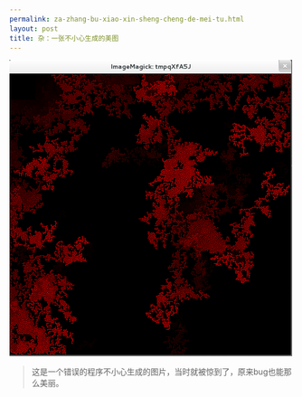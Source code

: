```yaml
---
permalink: za-zhang-bu-xiao-xin-sheng-cheng-de-mei-tu.html
layout: post
title: 杂：一张不小心生成的美图
---
```


![](images/tumblr_mgcr4rkOw11rfh9z3o1_500.png)

> 这是一个错误的程序不小心生成的图片，当时就被惊到了，原来bug也能那么美丽。

